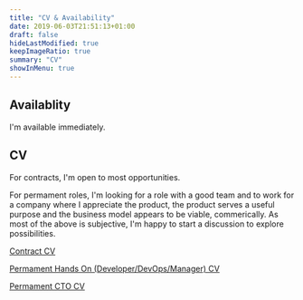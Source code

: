 ```yaml
---
title: "CV & Availability"
date: 2019-06-03T21:51:13+01:00
draft: false
hideLastModified: true
keepImageRatio: true
summary: "CV"
showInMenu: true
---
```


## Availablity
I'm available immediately.

## CV

For contracts, I'm open to most opportunities.

For permament roles, I'm looking for a role with a good team and to work for a company where I appreciate the product, the product serves a useful purpose and the business model appears to be viable, commerically. As most of the above is subjective, I'm happy to start a discussion to explore possibilities.

[Contract CV](files/patrick_mcandrew_cv_it_contract.pdf)

[Permament Hands On (Developer/DevOps/Manager) CV](files/patrick_mcandrew_cv_it_perm.pdf)

[Permament CTO CV](files/patrick_mcandrew_cv_cto.pdf)



